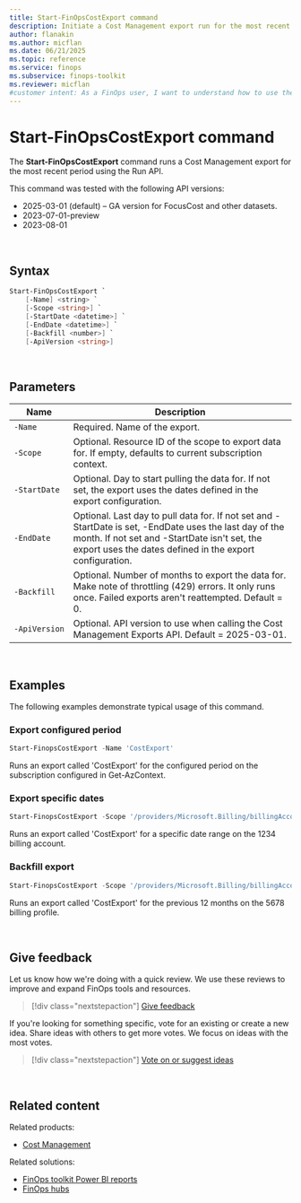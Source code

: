 ```yaml
---
title: Start-FinOpsCostExport command
description: Initiate a Cost Management export run for the most recent period using the Start-FinOpsCostExport command in the FinOpsToolkit module.
author: flanakin
ms.author: micflan
ms.date: 06/21/2025
ms.topic: reference
ms.service: finops
ms.subservice: finops-toolkit
ms.reviewer: micflan
#customer intent: As a FinOps user, I want to understand how to use the what Start-FinOpsCostExport command in the FinOpsToolkit module.
---
```


<!-- markdownlint-disable-next-line MD025 -->
# Start-FinOpsCostExport command

The **Start-FinOpsCostExport** command runs a Cost Management export for the most recent period using the Run API.

This command was tested with the following API versions:

- 2025-03-01 (default) – GA version for FocusCost and other datasets.
- 2023-07-01-preview
- 2023-08-01

<br>

## Syntax

```powershell
Start-FinOpsCostExport `
    [-Name] <string> `
    [-Scope <string>] `
    [-StartDate <datetime>] `
    [-EndDate <datetime>] `
    [-Backfill <number>] `
    [-ApiVersion <string>]
```

<br>

## Parameters

| Name          | Description                                                                                                                                                                                                         |
| ------------- | ------------------------------------------------------------------------------------------------------------------------------------------------------------------------------------------------------------------- |
| `‑Name`       | Required. Name of the export.                                                                                                                                                                                       |
| `‑Scope`      | Optional. Resource ID of the scope to export data for. If empty, defaults to current subscription context.                                                                                                          |
| `‑StartDate`  | Optional. Day to start pulling the data for. If not set, the export uses the dates defined in the export configuration.                                                                                             |
| `‑EndDate`    | Optional. Last day to pull data for. If not set and -StartDate is set, -EndDate uses the last day of the month. If not set and -StartDate isn't set, the export uses the dates defined in the export configuration. |
| `‑Backfill`   | Optional. Number of months to export the data for. Make note of throttling (429) errors. It only runs once. Failed exports aren't reattempted. Default = 0.                                                         |
| `‑ApiVersion` | Optional. API version to use when calling the Cost Management Exports API. Default = 2025-03-01.                                                                                                                    |

<br>

## Examples

The following examples demonstrate typical usage of this command.

### Export configured period

```powershell
Start-FinopsCostExport -Name 'CostExport'
```

Runs an export called 'CostExport' for the configured period on the subscription configured in Get-AzContext.

### Export specific dates

```powershell
Start-FinopsCostExport -Scope '/providers/Microsoft.Billing/billingAccounts/1234' -Name 'CostExport' -StartDate '2023-01-01' -EndDate '2023-12-31'
```

Runs an export called 'CostExport' for a specific date range on the 1234 billing account.

### Backfill export

```powershell
Start-FinopsCostExport -Scope '/providers/Microsoft.Billing/billingAccounts/1234/billingProfiles/5678' -Name 'CostExport' -Backfill 12
```

Runs an export called 'CostExport' for the previous 12 months on the 5678 billing profile.

<br>

## Give feedback

Let us know how we're doing with a quick review. We use these reviews to improve and expand FinOps tools and resources.

> [!div class="nextstepaction"]
> [Give feedback](https://portal.azure.com/#view/HubsExtension/InProductFeedbackBlade/extensionName/FinOpsToolkit/cesQuestion/How%20easy%20or%20hard%20is%20it%20to%20use%20the%20FinOps%20toolkit%20PowerShell%20module%3F/cvaQuestion/How%20valuable%20are%20the%20FinOps%20toolkit%20PowerShell%20module%3F/surveyId/FTK0.11/bladeName/PowerShell/featureName/CostManagement.StartExport)

If you're looking for something specific, vote for an existing or create a new idea. Share ideas with others to get more votes. We focus on ideas with the most votes.

> [!div class="nextstepaction"]
> [Vote on or suggest ideas](https://github.com/microsoft/finops-toolkit/issues?q=is%3Aissue%20is%3Aopen%20label%3A%22Tool%3A%20PowerShell%22%20sort%3A"reactions-%2B1-desc")

<br>

## Related content

Related products:

- [Cost Management](/azure/cost-management-billing/costs/)

Related solutions:

- [FinOps toolkit Power BI reports](../../power-bi/reports.md)
- [FinOps hubs](../../hubs/finops-hubs-overview.md)

<br>
